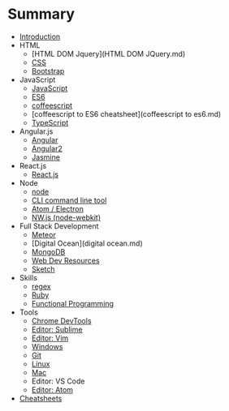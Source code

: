 # Summary

* [Introduction](README.md)
* HTML
   * [HTML DOM Jquery](HTML DOM JQuery.md)
   * [CSS](CSS.md)
   * [Bootstrap](Bootstrap.md)
* JavaScript
   * [JavaScript](javascript.md)
   * [ES6](ES6.md)
   * [coffeescript](coffeescript.md)
   * [coffeescript to ES6 cheatsheet](coffeescript to es6.md)
   * [TypeScript](typescript.md)
* Angular.js
   * [Angular](angularjs.md)
   * [Angular2](angular2.md)
   * [Jasmine](jasmine.md)
* React.js
   * [React.js](reactjs.md)
* Node
   * [node](node.md)
   * [CLI command line tool](cli.md)
   * [Atom / Electron](Atom.md)
   * [NW.js (node-webkit)](nw.md)
* Full Stack Development
   * [Meteor](meteor.md)
   * [Digital Ocean](digital ocean.md)
   * [MongoDB](mongodb.md)
   * [Web Dev Resources](web_dev_resources.md)
   * [Sketch](sketch.md)
* Skills
   * [regex](regex.md)
   * [Ruby](Ruby.md)
   * [Functional Programming](functional_programming.md)
* Tools
   * [Chrome DevTools](DevTools.md)
   * [Editor: Sublime](editor.md)
   * [Editor: Vim](editor_vim.md)
   * [Windows](development_tools.md)
   * [Git](git.md)
   * [Linux](linux.md)
   * [Mac](mac.md)
   * Editor: VS Code
   * [Editor: Atom](editor_atom.md)
* [Cheatsheets](Cheatsheets/README.md)

